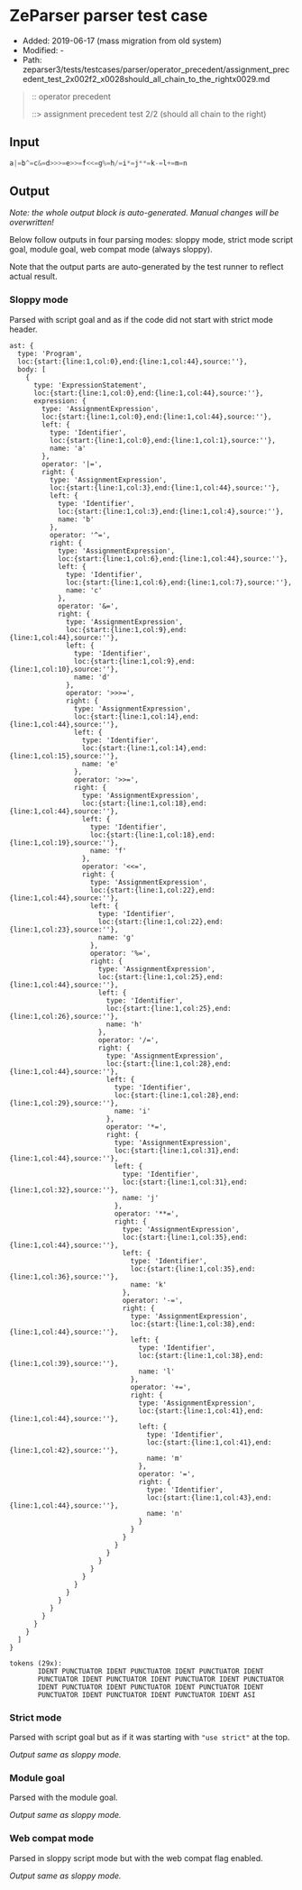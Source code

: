 # ZeParser parser test case

- Added: 2019-06-17 (mass migration from old system)
- Modified: -
- Path: zeparser3/tests/testcases/parser/operator_precedent/assignment_precedent_test_2x002f2_x0028should_all_chain_to_the_rightx0029.md

> :: operator precedent
>
> ::> assignment precedent test 2/2 (should all chain to the right)

## Input

`````js
a|=b^=c&=d>>>=e>>=f<<=g%=h/=i*=j**=k-=l+=m=n
`````

## Output

_Note: the whole output block is auto-generated. Manual changes will be overwritten!_

Below follow outputs in four parsing modes: sloppy mode, strict mode script goal, module goal, web compat mode (always sloppy).

Note that the output parts are auto-generated by the test runner to reflect actual result.

### Sloppy mode

Parsed with script goal and as if the code did not start with strict mode header.

`````
ast: {
  type: 'Program',
  loc:{start:{line:1,col:0},end:{line:1,col:44},source:''},
  body: [
    {
      type: 'ExpressionStatement',
      loc:{start:{line:1,col:0},end:{line:1,col:44},source:''},
      expression: {
        type: 'AssignmentExpression',
        loc:{start:{line:1,col:0},end:{line:1,col:44},source:''},
        left: {
          type: 'Identifier',
          loc:{start:{line:1,col:0},end:{line:1,col:1},source:''},
          name: 'a'
        },
        operator: '|=',
        right: {
          type: 'AssignmentExpression',
          loc:{start:{line:1,col:3},end:{line:1,col:44},source:''},
          left: {
            type: 'Identifier',
            loc:{start:{line:1,col:3},end:{line:1,col:4},source:''},
            name: 'b'
          },
          operator: '^=',
          right: {
            type: 'AssignmentExpression',
            loc:{start:{line:1,col:6},end:{line:1,col:44},source:''},
            left: {
              type: 'Identifier',
              loc:{start:{line:1,col:6},end:{line:1,col:7},source:''},
              name: 'c'
            },
            operator: '&=',
            right: {
              type: 'AssignmentExpression',
              loc:{start:{line:1,col:9},end:{line:1,col:44},source:''},
              left: {
                type: 'Identifier',
                loc:{start:{line:1,col:9},end:{line:1,col:10},source:''},
                name: 'd'
              },
              operator: '>>>=',
              right: {
                type: 'AssignmentExpression',
                loc:{start:{line:1,col:14},end:{line:1,col:44},source:''},
                left: {
                  type: 'Identifier',
                  loc:{start:{line:1,col:14},end:{line:1,col:15},source:''},
                  name: 'e'
                },
                operator: '>>=',
                right: {
                  type: 'AssignmentExpression',
                  loc:{start:{line:1,col:18},end:{line:1,col:44},source:''},
                  left: {
                    type: 'Identifier',
                    loc:{start:{line:1,col:18},end:{line:1,col:19},source:''},
                    name: 'f'
                  },
                  operator: '<<=',
                  right: {
                    type: 'AssignmentExpression',
                    loc:{start:{line:1,col:22},end:{line:1,col:44},source:''},
                    left: {
                      type: 'Identifier',
                      loc:{start:{line:1,col:22},end:{line:1,col:23},source:''},
                      name: 'g'
                    },
                    operator: '%=',
                    right: {
                      type: 'AssignmentExpression',
                      loc:{start:{line:1,col:25},end:{line:1,col:44},source:''},
                      left: {
                        type: 'Identifier',
                        loc:{start:{line:1,col:25},end:{line:1,col:26},source:''},
                        name: 'h'
                      },
                      operator: '/=',
                      right: {
                        type: 'AssignmentExpression',
                        loc:{start:{line:1,col:28},end:{line:1,col:44},source:''},
                        left: {
                          type: 'Identifier',
                          loc:{start:{line:1,col:28},end:{line:1,col:29},source:''},
                          name: 'i'
                        },
                        operator: '*=',
                        right: {
                          type: 'AssignmentExpression',
                          loc:{start:{line:1,col:31},end:{line:1,col:44},source:''},
                          left: {
                            type: 'Identifier',
                            loc:{start:{line:1,col:31},end:{line:1,col:32},source:''},
                            name: 'j'
                          },
                          operator: '**=',
                          right: {
                            type: 'AssignmentExpression',
                            loc:{start:{line:1,col:35},end:{line:1,col:44},source:''},
                            left: {
                              type: 'Identifier',
                              loc:{start:{line:1,col:35},end:{line:1,col:36},source:''},
                              name: 'k'
                            },
                            operator: '-=',
                            right: {
                              type: 'AssignmentExpression',
                              loc:{start:{line:1,col:38},end:{line:1,col:44},source:''},
                              left: {
                                type: 'Identifier',
                                loc:{start:{line:1,col:38},end:{line:1,col:39},source:''},
                                name: 'l'
                              },
                              operator: '+=',
                              right: {
                                type: 'AssignmentExpression',
                                loc:{start:{line:1,col:41},end:{line:1,col:44},source:''},
                                left: {
                                  type: 'Identifier',
                                  loc:{start:{line:1,col:41},end:{line:1,col:42},source:''},
                                  name: 'm'
                                },
                                operator: '=',
                                right: {
                                  type: 'Identifier',
                                  loc:{start:{line:1,col:43},end:{line:1,col:44},source:''},
                                  name: 'n'
                                }
                              }
                            }
                          }
                        }
                      }
                    }
                  }
                }
              }
            }
          }
        }
      }
    }
  ]
}

tokens (29x):
       IDENT PUNCTUATOR IDENT PUNCTUATOR IDENT PUNCTUATOR IDENT
       PUNCTUATOR IDENT PUNCTUATOR IDENT PUNCTUATOR IDENT PUNCTUATOR
       IDENT PUNCTUATOR IDENT PUNCTUATOR IDENT PUNCTUATOR IDENT
       PUNCTUATOR IDENT PUNCTUATOR IDENT PUNCTUATOR IDENT ASI
`````

### Strict mode

Parsed with script goal but as if it was starting with `"use strict"` at the top.

_Output same as sloppy mode._

### Module goal

Parsed with the module goal.

_Output same as sloppy mode._

### Web compat mode

Parsed in sloppy script mode but with the web compat flag enabled.

_Output same as sloppy mode._
